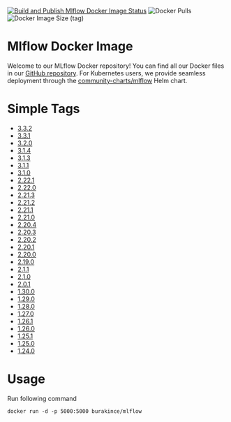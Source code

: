 [![Build and Publish Mlflow Docker Image Status](https://github.com/burakince/mlflow/workflows/Build%20and%20Publish%20Mlflow%20Docker%20Image/badge.svg)](https://github.com/burakince/mlflow/actions/workflows/docker-publish.yml)
![Docker Pulls](https://img.shields.io/docker/pulls/burakince/mlflow)
![Docker Image Size (tag)](https://img.shields.io/docker/image-size/burakince/mlflow/latest)

# Mlflow Docker Image

Welcome to our MLflow Docker repository! You can find all our Docker files in our [GitHub repository](https://github.com/burakince/mlflow). For Kubernetes users, we provide seamless deployment through the [community-charts/mlflow](https://community-charts.github.io/docs/charts/mlflow/usage) Helm chart.

# Simple Tags

- [3.3.2](https://github.com/burakince/mlflow/blob/3.3.2/Dockerfile)
- [3.3.1](https://github.com/burakince/mlflow/blob/3.3.1/Dockerfile)
- [3.2.0](https://github.com/burakince/mlflow/blob/3.2.0/Dockerfile)
- [3.1.4](https://github.com/burakince/mlflow/blob/3.1.4/Dockerfile)
- [3.1.3](https://github.com/burakince/mlflow/blob/3.1.3/Dockerfile)
- [3.1.1](https://github.com/burakince/mlflow/blob/3.1.1/Dockerfile)
- [3.1.0](https://github.com/burakince/mlflow/blob/3.1.0/Dockerfile)
- [2.22.1](https://github.com/burakince/mlflow/blob/2.22.1/Dockerfile)
- [2.22.0](https://github.com/burakince/mlflow/blob/2.22.0/Dockerfile)
- [2.21.3](https://github.com/burakince/mlflow/blob/2.21.3/Dockerfile)
- [2.21.2](https://github.com/burakince/mlflow/blob/2.21.2/Dockerfile)
- [2.21.1](https://github.com/burakince/mlflow/blob/2.21.1/Dockerfile)
- [2.21.0](https://github.com/burakince/mlflow/blob/2.21.0/Dockerfile)
- [2.20.4](https://github.com/burakince/mlflow/blob/2.20.4/Dockerfile)
- [2.20.3](https://github.com/burakince/mlflow/blob/2.20.3/Dockerfile)
- [2.20.2](https://github.com/burakince/mlflow/blob/2.20.2/Dockerfile)
- [2.20.1](https://github.com/burakince/mlflow/blob/2.20.1/Dockerfile)
- [2.20.0](https://github.com/burakince/mlflow/blob/2.20.0/Dockerfile)
- [2.19.0](https://github.com/burakince/mlflow/blob/2.19.0/Dockerfile)
- [2.1.1](https://github.com/burakince/mlflow/blob/2.1.1/Dockerfile)
- [2.1.0](https://github.com/burakince/mlflow/blob/2.1.0/Dockerfile)
- [2.0.1](https://github.com/burakince/mlflow/blob/2.0.1/Dockerfile)
- [1.30.0](https://github.com/burakince/mlflow/blob/1.30.0/Dockerfile)
- [1.29.0](https://github.com/burakince/mlflow/blob/1.29.0/Dockerfile)
- [1.28.0](https://github.com/burakince/mlflow/blob/1.28.0/Dockerfile)
- [1.27.0](https://github.com/burakince/mlflow/blob/1.27.0/Dockerfile)
- [1.26.1](https://github.com/burakince/mlflow/blob/1.26.1/Dockerfile)
- [1.26.0](https://github.com/burakince/mlflow/blob/1.26.0/Dockerfile)
- [1.25.1](https://github.com/burakince/mlflow/blob/1.25.1/Dockerfile)
- [1.25.0](https://github.com/burakince/mlflow/blob/1.25.0/Dockerfile)
- [1.24.0](https://github.com/burakince/mlflow/blob/1.24.0/Dockerfile)

# Usage

Run following command

```
docker run -d -p 5000:5000 burakince/mlflow
```
